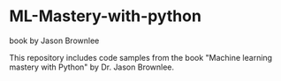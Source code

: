 # ML-Mastery-with-python
book by Jason Brownlee

This repository includes code samples from the book "Machine learning mastery with Python" by Dr. Jason Brownlee.
